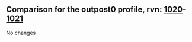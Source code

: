 ## Comparison for the outpost0 profile, rvn: [1020](https://github.com/PRO100KatYT/FortniteProfileRevisions/tree/main/profiles/outpost0/1020%20outpost0.json)-[1021](https://github.com/PRO100KatYT/FortniteProfileRevisions/tree/main/profiles/outpost0/1021%20outpost0.json)

No changes
